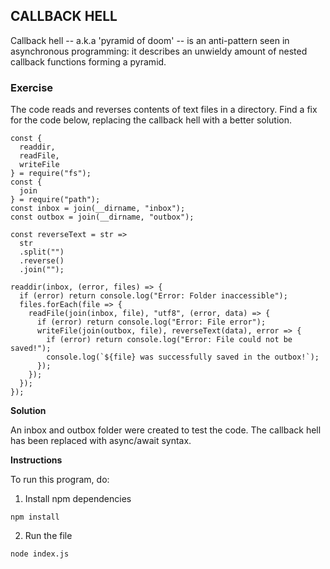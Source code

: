 ## CALLBACK HELL 
Callback hell -- a.k.a 'pyramid of doom' -- is an anti-pattern seen in asynchronous programming: it describes an unwieldy amount of nested callback functions forming a pyramid. 

### Exercise
The code reads and reverses contents of text files in a directory.
Find a fix for the code below, replacing the callback hell with a better
solution.

````
const {
  readdir,
  readFile,
  writeFile
} = require("fs");
const {
  join
} = require("path");
const inbox = join(__dirname, "inbox");
const outbox = join(__dirname, "outbox");

const reverseText = str =>
  str
  .split("")
  .reverse()
  .join("");

readdir(inbox, (error, files) => {
  if (error) return console.log("Error: Folder inaccessible");
  files.forEach(file => {
    readFile(join(inbox, file), "utf8", (error, data) => {
      if (error) return console.log("Error: File error");
      writeFile(join(outbox, file), reverseText(data), error => {
        if (error) return console.log("Error: File could not be saved!");
        console.log(`${file} was successfully saved in the outbox!`);
      });
    });
  });
});

````

**Solution**

An inbox and outbox folder were created to test the code. The callback hell has been replaced with async/await syntax.

**Instructions**

To run this program, do:

1. Install npm dependencies

`npm install`

2. Run the file

`node index.js`




